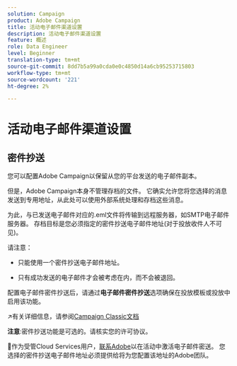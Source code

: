 ```yaml
---
solution: Campaign
product: Adobe Campaign
title: 活动电子邮件渠道设置
description: 活动电子邮件渠道设置
feature: 概述
role: Data Engineer
level: Beginner
translation-type: tm+mt
source-git-commit: 8dd7b5a99a0cda0e0c4850d14a6cb95253715803
workflow-type: tm+mt
source-wordcount: '221'
ht-degree: 2%

---
```


# 活动电子邮件渠道设置

## 密件抄送

您可以配置Adobe Campaign以保留从您的平台发送的电子邮件副本。

但是，Adobe Campaign本身不管理存档的文件。 它确实允许您将您选择的消息发送到专用地址，从此处可以使用外部系统处理和存档这些消息。

为此，与已发送电子邮件对应的.eml文件将传输到远程服务器，如SMTP电子邮件服务器。 存档目标是您必须指定的密件抄送电子邮件地址(对于投放收件人不可见)。

请注意：

* 只能使用一个密件抄送电子邮件地址。

* 只有成功发送的电子邮件才会被考虑在内，而不会被退回。

配置电子邮件密件抄送后，请通过&#x200B;**电子邮件密件抄送**&#x200B;选项确保在投放模板或投放中启用该功能。

:arrow_upper_right:有关详细信息，请参阅[Campaign Classic文档](https://experienceleague.adobe.com/docs/campaign-classic/using/sending-messages/sending-emails/sending-an-email/email-parameters.html?lang=en#email-bcc)

**注意**:密件抄送功能是可选的。请核实您的许可协议。

:speech_balloon:作为受管Cloud Services用户，[联系Adobe](../start/support.md#support)以在活动中激活电子邮件密送。 您选择的密件抄送电子邮件地址必须提供给将为您配置该地址的Adobe团队。